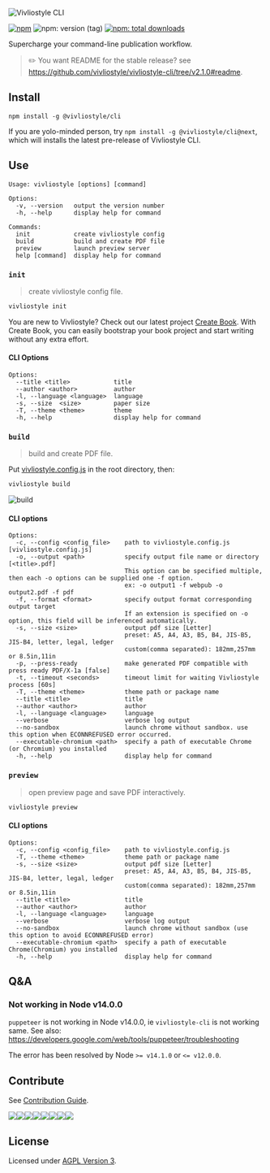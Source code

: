 ![Vivliostyle CLI](https://raw.githubusercontent.com/vivliostyle/vivliostyle-cli/master/assets/cover.jpg)

[![npm](https://flat.badgen.net/npm/v/@vivliostyle/cli)][npm-url]
![npm: version (tag)](https://flat.badgen.net/npm/v/@vivliostyle/cli/next)
[![npm: total downloads](https://flat.badgen.net/npm/dt/@vivliostyle/cli)][npm-url]

[npm-url]: https://npmjs.org/package/@vivliostyle/cli

Supercharge your command-line publication workflow.

> ✏️ You want README for the stable release? see <https://github.com/vivliostyle/vivliostyle-cli/tree/v2.1.0#readme>.

## Install

```
npm install -g @vivliostyle/cli
```

If you are yolo-minded person, try `npm install -g @vivliostyle/cli@next`, which will installs the latest pre-release of Vivliostyle CLI.

## Use

```
Usage: vivliostyle [options] [command]

Options:
  -v, --version   output the version number
  -h, --help      display help for command

Commands:
  init            create vivliostyle config
  build           build and create PDF file
  preview         launch preview server
  help [command]  display help for command
```

### `init`

> create vivliostyle config file.

```bash
vivliostyle init
```

You are new to Vivliostyle? Check out our latest project [Create Book](https://github.com/vivliostyle/create-book#readme).
With Create Book, you can easily bootstrap your book project and start writing without any extra effort.

#### CLI Options

```
Options:
  --title <title>            title
  --author <author>          author
  -l, --language <language>  language
  -s, --size  <size>         paper size
  -T, --theme <theme>        theme
  -h, --help                 display help for command
```

### `build`

> build and create PDF file.

Put [vivliostyle.config.js](https://github.com/vivliostyle/vivliostyle-cli/issues/38) in the root directory, then:

```bash
vivliostyle build
```

![build](https://raw.githubusercontent.com/vivliostyle/vivliostyle-cli/master/assets/build.gif)

#### CLI options

```
Options:
  -c, --config <config_file>    path to vivliostyle.config.js [vivliostyle.config.js]
  -o, --output <path>           specify output file name or directory [<title>.pdf]
                                This option can be specified multiple, then each -o options can be supplied one -f option.
                                ex: -o output1 -f webpub -o output2.pdf -f pdf
  -f, --format <format>         specify output format corresponding output target
                                If an extension is specified on -o option, this field will be inferenced automatically.
  -s, --size <size>             output pdf size [Letter]
                                preset: A5, A4, A3, B5, B4, JIS-B5, JIS-B4, letter, legal, ledger
                                custom(comma separated): 182mm,257mm or 8.5in,11in
  -p, --press-ready             make generated PDF compatible with press ready PDF/X-1a [false]
  -t, --timeout <seconds>       timeout limit for waiting Vivliostyle process [60s]
  -T, --theme <theme>           theme path or package name
  --title <title>               title
  --author <author>             author
  -l, --language <language>     language
  --verbose                     verbose log output
  --no-sandbox                  launch chrome without sandbox. use this option when ECONNREFUSED error occurred.
  --executable-chromium <path>  specify a path of executable Chrome (or Chromium) you installed
  -h, --help                    display help for command
```

### `preview`

> open preview page and save PDF interactively.

```bash
vivliostyle preview
```

#### CLI options

```
Options:
  -c, --config <config_file>    path to vivliostyle.config.js
  -T, --theme <theme>           theme path or package name
  -s, --size <size>             output pdf size [Letter]
                                preset: A5, A4, A3, B5, B4, JIS-B5, JIS-B4, letter, legal, ledger
                                custom(comma separated): 182mm,257mm or 8.5in,11in
  --title <title>               title
  --author <author>             author
  -l, --language <language>     language
  --verbose                     verbose log output
  --no-sandbox                  launch chrome without sandbox (use this option to avoid ECONNREFUSED error)
  --executable-chromium <path>  specify a path of executable Chrome(Chromium) you installed
  -h, --help                    display help for command
```

## Q&A

### Not working in Node v14.0.0

`puppeteer` is not working in Node v14.0.0, ie `vivliostyle-cli` is not working same.
See also: https://developers.google.com/web/tools/puppeteer/troubleshooting

The error has been resolved by Node `>= v14.1.0` or `<= v12.0.0`.

## Contribute

See [Contribution Guide](CONTRIBUTING.md).

[![](https://sourcerer.io/fame/uetchy/vivliostyle/vivliostyle-cli/images/0)](https://sourcerer.io/fame/uetchy/vivliostyle/vivliostyle-cli/links/0)[![](https://sourcerer.io/fame/uetchy/vivliostyle/vivliostyle-cli/images/1)](https://sourcerer.io/fame/uetchy/vivliostyle/vivliostyle-cli/links/1)[![](https://sourcerer.io/fame/uetchy/vivliostyle/vivliostyle-cli/images/2)](https://sourcerer.io/fame/uetchy/vivliostyle/vivliostyle-cli/links/2)[![](https://sourcerer.io/fame/uetchy/vivliostyle/vivliostyle-cli/images/3)](https://sourcerer.io/fame/uetchy/vivliostyle/vivliostyle-cli/links/3)[![](https://sourcerer.io/fame/uetchy/vivliostyle/vivliostyle-cli/images/4)](https://sourcerer.io/fame/uetchy/vivliostyle/vivliostyle-cli/links/4)[![](https://sourcerer.io/fame/uetchy/vivliostyle/vivliostyle-cli/images/5)](https://sourcerer.io/fame/uetchy/vivliostyle/vivliostyle-cli/links/5)[![](https://sourcerer.io/fame/uetchy/vivliostyle/vivliostyle-cli/images/6)](https://sourcerer.io/fame/uetchy/vivliostyle/vivliostyle-cli/links/6)[![](https://sourcerer.io/fame/uetchy/vivliostyle/vivliostyle-cli/images/7)](https://sourcerer.io/fame/uetchy/vivliostyle/vivliostyle-cli/links/7)

## License

Licensed under [AGPL Version 3](http://www.gnu.org/licenses/agpl.html).
